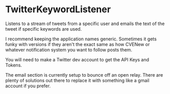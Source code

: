 # TwitterKeywordListener
Listens to a stream of tweets from a specific user and emails the text of the tweet if specific keywords are used.

I recommend keeping the application names generic.  Sometimes it gets funky with versions if they aren't the exact same as how CVENew or whatever 
notification system you want to follow posts them.

You will need to make a Twitter dev account to get the API Keys and Tokens.  

The email section is currently setup to bounce off an open relay.  There are plenty of solutions out there to replace it with something like a gmail account if you prefer.
